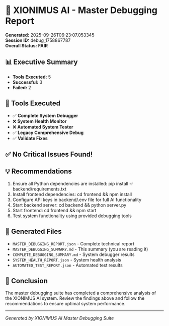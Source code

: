 # 🎯 XIONIMUS AI - Master Debugging Report

**Generated:** 2025-09-26T06:23:07.053345  
**Session ID:** debug_1758867787  
**Overall Status:** **FAIR**

## 📊 Executive Summary

- **Tools Executed:** 5
- **Successful:** 3
- **Failed:** 2

## 🔧 Tools Executed

- ✅ **Complete System Debugger**
- ❌ **System Health Monitor**
- ❌ **Automated System Tester**
- ✅ **Legacy Comprehensive Debug**
- ✅ **Validate Fixes**

## ✅ No Critical Issues Found!


## 💡 Recommendations

1. Ensure all Python dependencies are installed: pip install -r backend/requirements.txt
2. Install frontend dependencies: cd frontend && npm install
3. Configure API keys in backend/.env file for full AI functionality
4. Start backend server: cd backend && python server.py
5. Start frontend: cd frontend && npm start
6. Test system functionality using provided debugging tools

## 📁 Generated Files

- `MASTER_DEBUGGING_REPORT.json` - Complete technical report
- `MASTER_DEBUGGING_SUMMARY.md` - This summary (you are reading it)  
- `COMPLETE_DEBUGGING_SUMMARY.md` - System debugger results
- `SYSTEM_HEALTH_REPORT.json` - System health analysis
- `AUTOMATED_TEST_REPORT.json` - Automated test results

## 🎯 Conclusion

The master debugging suite has completed a comprehensive analysis of the XIONIMUS AI system. Review the findings above and follow the recommendations to ensure optimal system performance.

---
*Generated by XIONIMUS AI Master Debugging Suite*
